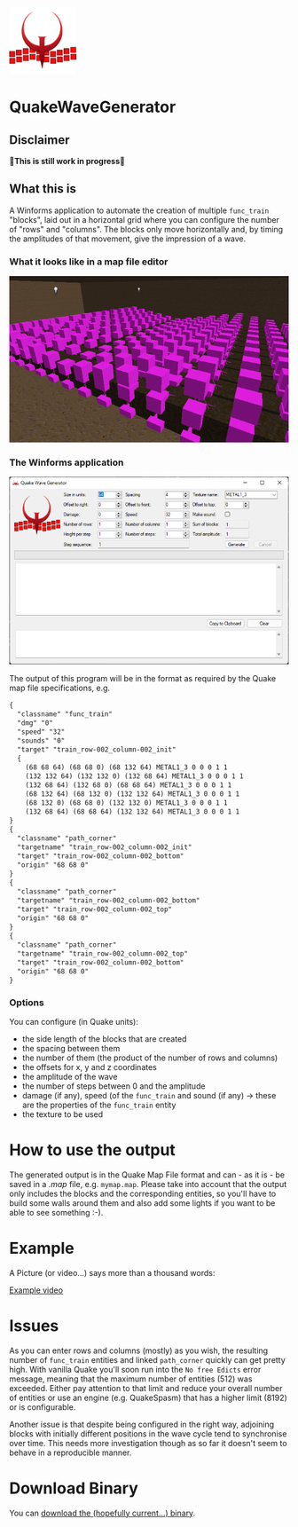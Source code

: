 ![Quake Wave Generator Logo](QuakeWaveGenerator/img/QuakeWaveGenerator-121x121.png "Quake Wave Generator")

# QuakeWaveGenerator

## Disclaimer
🔴**This is still work in progress**🔴

## What this is
A Winforms application to automate the creation of multiple `func_train` "blocks", laid out in a horizontal grid where you can configure the number of "rows" and "columns". The blocks only move horizontally and, by timing the amplitudes of that movement, give the impression of a wave. 

### What it looks like in a map file editor
![Editor Screenshot](QuakeWaveGenerator_func_train_path_corner_entities.png "The wave form of the path_corner entities is clearly visible")

### The Winforms application
![Quake Wave Generator](QuakeWaveGeneratorWinforms.png "Program Window")

The output of this program will be in the format as required by the Quake map file specifications, e.g.

```
{
  "classname" "func_train"
  "dmg" "0"
  "speed" "32"
  "sounds" "0"
  "target" "train_row-002_column-002_init"
  {
    (68 68 64) (68 68 0) (68 132 64) METAL1_3 0 0 0 1 1
    (132 132 64) (132 132 0) (132 68 64) METAL1_3 0 0 0 1 1
    (132 68 64) (132 68 0) (68 68 64) METAL1_3 0 0 0 1 1
    (68 132 64) (68 132 0) (132 132 64) METAL1_3 0 0 0 1 1
    (68 132 0) (68 68 0) (132 132 0) METAL1_3 0 0 0 1 1
    (132 68 64) (68 68 64) (132 132 64) METAL1_3 0 0 0 1 1
}
{
  "classname" "path_corner"
  "targetname" "train_row-002_column-002_init"
  "target" "train_row-002_column-002_bottom"
  "origin" "68 68 0"
}
{
  "classname" "path_corner"
  "targetname" "train_row-002_column-002_bottom"
  "target" "train_row-002_column-002_top"
  "origin" "68 68 0"
}
{
  "classname" "path_corner"
  "targetname" "train_row-002_column-002_top"
  "target" "train_row-002_column-002_bottom"
  "origin" "68 68 0"
}
```

### Options
You can configure (in Quake units):
- the side length of the blocks that are created
- the spacing between them
- the number of them (the product of the number of rows and columns)
- the offsets for x, y and z coordinates
- the amplitude of the wave
- the number of steps between 0 and the amplitude
- damage (if any), speed (of the `func_train` and sound (if any) -> these are the properties of the `func_train` entity
- the texture to be used

# How to use the output
The generated output is in the Quake Map File format and can - as it is - be saved in a *.map* file, e.g. `mymap.map`. Please take into account that the output only includes the blocks and the corresponding entities, so you'll have to build some walls around them and also add some lights if you want to be able to see something :-).

# Example
A Picture (or video...) says more than a thousand words:

[Example video](QuakeWaveGenerator/QuakeWaveGenerator.mp4)

# Issues
As you can enter rows and columns (mostly) as you wish, the resulting number of `func_train` entities and linked `path_corner` quickly can get pretty high. With vanilla Quake you'll soon run into the `No free Edicts` error message, meaning that the maximum number of entities (512) was exceeded. Either pay attention to that limit and reduce your overall number of entities or use an engine (e.g. QuakeSpasm) that has a higher limit (8192) or is configurable.

Another issue is that despite being configured in the right way, adjoining blocks with initially different positions in the wave cycle tend to synchronise over time. This needs more investigation though as so far it doesn't seem to behave in a reproducible manner.

# Download Binary
You can [download the (hopefully current...) binary](https://github.com/gorgsenegger/QuakeWaveGenerator/blob/master/QuakeWaveGenerator.exe).
